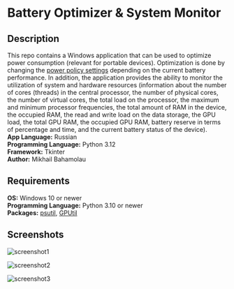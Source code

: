 # Battery Optimizer & System Monitor

## Description

This repo contains a Windows application that can be used to optimize power consumption (relevant for portable devices). Optimization is done by changing the [power policy settings](https://learn.microsoft.com/en-us/windows/win32/power/power-policy-settings) depending on the current battery performance. In addition, the application provides the ability to monitor the utilization of system and hardware resources (information about the number of cores (threads) in the central processor, the number of physical cores, the number of virtual cores, the total load on the processor, the maximum and minimum processor frequencies, the total amount of RAM in the device, the occupied RAM, the read and write load on the data storage, the GPU load, the total GPU RAM, the occupied GPU RAM, battery reserve in terms of percentage and time, and the current battery status of the device).  
**App Language:** Russian  
**Programming Language:** Python 3.12  
**Framework:** Tkinter  
**Author:** Mikhail Bahamolau  

 ## Requirements

 **OS:** Windows 10 or newer  
 **Programming Language:** Python 3.10 or newer  
 **Packages:** [psutil](https://pypi.org/project/psutil/), [GPUtil](https://pypi.org/project/GPUtil/)

 ## Screenshots
 ![screenshot1](https://i.imgur.com/NjM9dE6.png)  
   
 ![screenshot2](https://i.imgur.com/jy8iD4p.png)  

 ![screenshot3](https://i.imgur.com/gO4tv3d.png)
